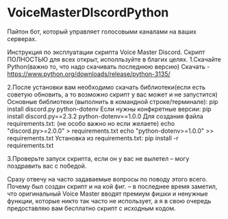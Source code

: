 # VoiceMasterDIscordPython
Пайтон бот, который управляет голосовыми каналами на ваших серверах.

Инструкция по эксплуатации скрипта Voice Master Discord.
Скрипт ПОЛНОСТЬЮ для всех открыт, исполльзуйте в благих целях.
1.Скачайте Python(важно то, что надо скачивать последнюю версию)
Скачать  - https://www.python.org/downloads/release/python-3135/

2.После установки вам необходимо скачать библиотеки(если есть советую обновить, а то возможно скрипт у вас может и не запустится)
Основные библиотеки (выполнить в командной строке/терминале):
pip install discord.py python-dotenv
Если нужны конфкретные версии:
pip install discord.py==2.3.2 python-dotenv==1.0.0
Для создания файла requirements.txt:
(не особо важно но если желаете)
echo "discord.py>=2.0.0" > requirements.txt
echo "python-dotenv>=1.0.0" >> requirements.txt
Установка из requirements.txt:
pip install -r requirements.txt

3.Проверьте запуск скрипта, если он у вас не вылетел – могу поздравить вас с победой.

Сразу отвечу на часто задаваемые вопросы по поводу этого всего.
Почему был создан скрипт и на кой фиг. – в последнее время заметил, что оригинальный Voice Master вводят премиум фишки и ненужные функции, которые никто так часто не использует, а я в свою очередь предоставляю вам бесплатно скрипт с исходным кодом.

